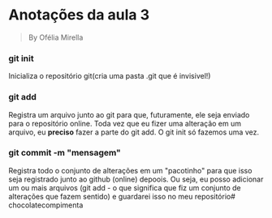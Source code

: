 # Anotações da aula 3
> By Ofélia Mirella

### git init
Inicializa o repositório git(cria uma pasta .git que é invisivel!)

### git add
Registra um arquivo junto ao git para que, futuramente, ele seja enviado para o repositório online. Toda vez que eu fizer uma alteração em um arquivo, eu **preciso** fazer a parte do git add. O git init só fazemos uma vez.

### git commit -m "mensagem"
Registra todo o conjunto de alterações em um "pacotinho" para que isso seja registrado junto ao github (online) depoois. Ou seja, eu posso adicionar um ou mais arquivos (git add - o que significa que fiz um conjunto de alterações que fazem sentido) e guardarei isso no meu repositório#   c h o c o l a t e c o m p i m e n t a 
 
 

